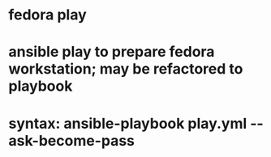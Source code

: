 # fedora play

# ansible play to prepare fedora workstation; may be refactored to playbook
# syntax: ansible-playbook play.yml --ask-become-pass
